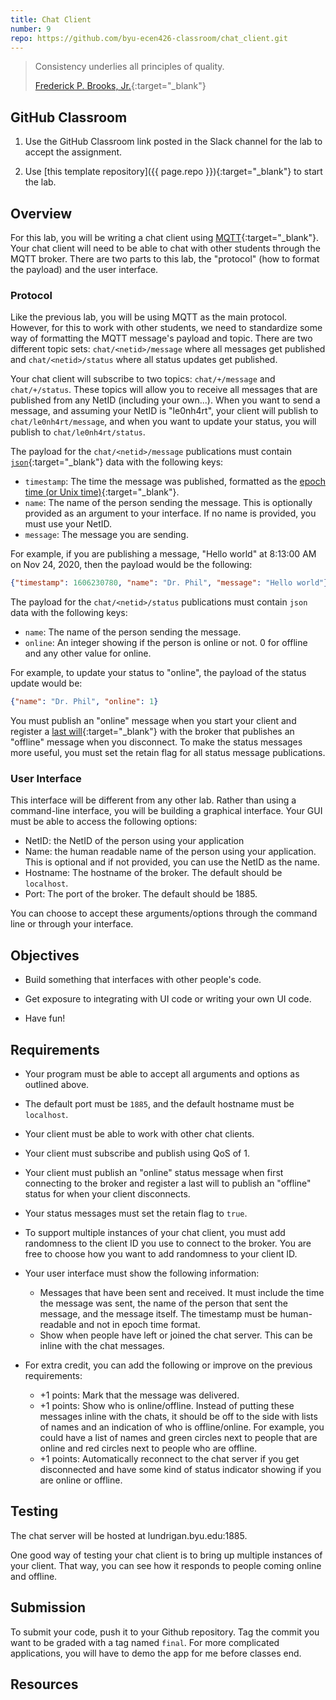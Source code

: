 ```yaml
---
title: Chat Client
number: 9
repo: https://github.com/byu-ecen426-classroom/chat_client.git
---
```


> Consistency underlies all principles of quality.
> 
> [Frederick P. Brooks, Jr.](https://en.wikipedia.org/wiki/Fred_Brooks){:target="_blank"}

## GitHub Classroom

1. Use the GitHub Classroom link posted in the Slack channel for the lab to accept the assignment.

2. Use [this template repository]({{ page.repo }}){:target="_blank"} to start the lab.

## Overview

For this lab, you will be writing a chat client using [MQTT](https://mqtt.org){:target="_blank"}. Your chat client will need to be able to chat with other students through the MQTT broker. There are two parts to this lab, the "protocol" (how to format the payload) and the user interface.


### Protocol

Like the previous lab, you will be using MQTT as the main protocol. However, for this to work with other students, we need to standardize some way of formatting the MQTT message's payload and topic. There are two different topic sets: `chat/<netid>/message` where all messages get published and `chat/<netid>/status` where all status updates get published.

Your chat client will subscribe to two topics: `chat/+/message` and `chat/+/status`. These topics will allow you to receive all messages that are published from any NetID (including your own...). When you want to send a message, and assuming your NetID is "le0nh4rt", your client will publish to `chat/le0nh4rt/message`, and when you want to update your status, you will publish to `chat/le0nh4rt/status`.

The payload for the `chat/<netid>/message` publications must contain [`json`](https://www.json.org/json-en.html){:target="_blank"} data with the following keys:

- `timestamp`: The time the message was published, formatted as the [epoch time (or Unix time)](https://en.wikipedia.org/wiki/Unix_time){:target="_blank"}.
- `name`: The name of the person sending the message. This is optionally provided as an argument to your interface. If no name is provided, you must use your NetID.
- `message`: The message you are sending.

For example, if you are publishing a message, "Hello world" at 8:13:00 AM on Nov 24, 2020, then the payload would be the following:

```json
{"timestamp": 1606230780, "name": "Dr. Phil", "message": "Hello world"}
```

The payload for the `chat/<netid>/status` publications must contain `json` data with the following keys:

- `name`: The name of the person sending the message.
- `online`: An integer showing if the person is online or not. 0 for offline and any other value for online.

For example, to update your status to "online", the payload of the status update would be:

```json
{"name": "Dr. Phil", "online": 1}
```

You must publish an "online" message when you start your client and register a [last will](https://mntolia.com/mqtt-last-will-testament-explained-with-examples/){:target="_blank"} with the broker that publishes an "offline" message when you disconnect. To make the status messages more useful, you must set the retain flag for all status message publications.

### User Interface

This interface will be different from any other lab. Rather than using a command-line interface, you will be building a graphical interface. Your GUI must be able to access the following options:

- NetID: the NetID of the person using your application
- Name: the human readable name of the person using your application. This is optional and if not provided, you can use the NetID as the name.
- Hostname: The hostname of the broker. The default should be `localhost`.
- Port: The port of the broker. The default should be 1885.

You can choose to accept these arguments/options through the command line or through your interface.

## Objectives

- Build something that interfaces with other people's code.

- Get exposure to integrating with UI code or writing your own UI code.

- Have fun!


## Requirements

- Your program must be able to accept all arguments and options as outlined above.

- The default port must be `1885`, and the default hostname must be `localhost`.

- Your client must be able to work with other chat clients.

- Your client must subscribe and publish using QoS of 1.

- Your client must publish an "online" status message when first connecting to the broker and register a last will to publish an "offline" status for when your client disconnects.

- Your status messages must set the retain flag to `true`.

- To support multiple instances of your chat client, you must add randomness to the client ID you use to connect to the broker. You are free to choose how you want to add randomness to your client ID. 

- Your user interface must show the following information:
  - Messages that have been sent and received. It must include the time the message was sent, the name of the person that sent the message, and the message itself. The timestamp must be human-readable and not in epoch time format.
  - Show when people have left or joined the chat server. This can be inline with the chat messages.

- For extra credit, you can add the following or improve on the previous requirements:
  - +1 points: Mark that the message was delivered.
  - +1 points: Show who is online/offline. Instead of putting these messages inline with the chats, it should be off to the side with lists of names and an indication of who is offline/online. For example, you could have a list of names and green circles next to people that are online and red circles next to people who are offline.
  - +1 points: Automatically reconnect to the chat server if you get disconnected and have some kind of status indicator showing if you are online or offline.

## Testing

The chat server will be hosted at lundrigan.byu.edu:1885.

One good way of testing your chat client is to bring up multiple instances of your client. That way, you can see how it responds to people coming online and offline.

## Submission

To submit your code, push it to your Github repository. Tag the commit you want to be graded with a tag named `final`. For more complicated applications, you will have to demo the app for me before classes end.


## Resources


